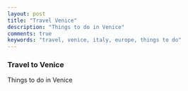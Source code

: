 ```yaml
---
layout: post
title: "Travel Venice"
description: "Things to do in Venice"
comments: true
keywords: "travel, venice, italy, europe, things to do"
---
```


### Travel to Venice

Things to do in Venice